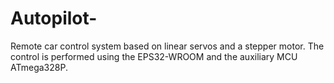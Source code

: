 # Autopilot-
Remote car control system based on linear servos and a stepper motor. The control is performed using the EPS32-WROOM and the auxiliary MCU ATmega328P.
